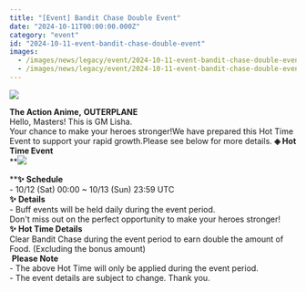 ```yaml
---
title: "[Event] Bandit Chase Double Event"
date: "2024-10-11T00:00:00.000Z"
category: "event"
id: "2024-10-11-event-bandit-chase-double-event"
images:
  - /images/news/legacy/event/2024-10-11-event-bandit-chase-double-event/6c42148b8c1d4cabad33dfc28815213e.webp
  - /images/news/legacy/event/2024-10-11-event-bandit-chase-double-event/8c0714c660d941ec8e9a4837af096290.webp
---
```


![](/images/news/legacy/event/2024-10-11-event-bandit-chase-double-event/6c42148b8c1d4cabad33dfc28815213e.webp)  

**The Action Anime,** **OUTERPLANE**  
Hello, Masters! This is GM Lisha.  
Your chance to make your heroes stronger!We have prepared this Hot Time Event to support your rapid growth.Please see below for more details. **◈ Hot Time Event**  
**![](/images/news/legacy/event/2024-10-11-event-bandit-chase-double-event/8c0714c660d941ec8e9a4837af096290.webp)  
  
****✨** **Schedule**  
\- 10/12 (Sat) 00:00 ~ 10/13 (Sun) 23:59 UTC  
**✨** **Details**  
\- Buff events will be held daily during the event period.  
Don't miss out on the perfect opportunity to make your heroes stronger!**✨** **Hot Time Details**  
Clear Bandit Chase during the event period to earn double the amount of Food. (Excluding the bonus amount)  
 **Please Note**  
\- The above Hot Time will only be applied during the event period.  
\- The event details are subject to change. Thank you.
